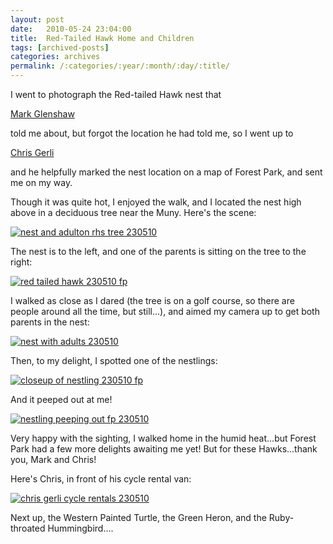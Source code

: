 ```yaml
---
layout: post
date:	2010-05-24 23:04:00
title:  Red-Tailed Hawk Home and Children
tags: [archived-posts]
categories: archives
permalink: /:categories/:year/:month/:day/:title/
---
```

I went to photograph the Red-tailed Hawk nest that 

<a href="http://forestparkowls.blogspot.com">Mark Glenshaw </a>

 told me about, but forgot the location he had told me, so I went up to

<a href="http://citycyclingtours.com/index.html"> Chris Gerli </a>

and he helpfully marked the nest location on a map of Forest Park, and sent me on my way.

 
Though it was quite hot, I enjoyed the walk, and I located the nest high above in a deciduous tree near the Muny. Here's the scene:


<a href="http://s967.photobucket.com/albums/ae160/pedoral/?action=view&current=IMG_5468.jpg" target="_blank"><img src="http://i967.photobucket.com/albums/ae160/pedoral/IMG_5468.jpg" border="0" alt="nest and adulton rhs tree 230510"></a>


The nest is to the left, and one of the parents is sitting on the tree to the right:

<a href="http://s967.photobucket.com/albums/ae160/pedoral/?action=view&current=IMG_5488.jpg" target="_blank"><img src="http://i967.photobucket.com/albums/ae160/pedoral/IMG_5488.jpg" border="0" alt="red tailed hawk 230510 fp"></a>

<lj-cut text=" the nest and the nestling">

I walked as close as I dared (the tree is on a golf course, so there are people around all the time, but still...), and aimed my camera up to get both parents in the nest:


<a href="http://s967.photobucket.com/albums/ae160/pedoral/?action=view&current=IMG_5470.jpg" target="_blank"><img src="http://i967.photobucket.com/albums/ae160/pedoral/IMG_5470.jpg" border="0" alt="nest with adults 230510"></a>


Then, to my delight, I spotted one of the nestlings:


<a href="http://s967.photobucket.com/albums/ae160/pedoral/?action=view&current=IMG_5495.jpg" target="_blank"><img src="http://i967.photobucket.com/albums/ae160/pedoral/IMG_5495.jpg" border="0" alt="closeup of nestling 230510 fp"></a>

And it peeped out at me!


<a href="http://s967.photobucket.com/albums/ae160/pedoral/?action=view&current=IMG_5489.jpg" target="_blank"><img src="http://i967.photobucket.com/albums/ae160/pedoral/IMG_5489.jpg" border="0" alt="nestling peeping out fp 230510"></a>

</lj-cut>

Very happy with the sighting, I walked home in the humid heat...but Forest Park had a few more delights awaiting me yet! But for these Hawks...thank you, Mark and Chris! 

Here's Chris, in front of his cycle rental van:

<a href="http://s967.photobucket.com/albums/ae160/pedoral/?action=view&current=IMG_5529.jpg" target="_blank"><img src="http://i967.photobucket.com/albums/ae160/pedoral/IMG_5529.jpg" border="0" alt="chris gerli cycle rentals 230510"></a>

Next up, the Western Painted Turtle, the Green Heron, and the Ruby-throated Hummingbird....

